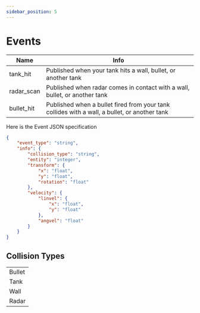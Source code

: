 ```yaml
---
sidebar_position: 5
---
```


# Events

| Name | Info |
| --- | --- |
| tank_hit | Published when your tank hits a wall, bullet, or another tank |
| radar_scan | Published when radar comes in contact with a wall, bullet, or another tank |
| bullet_hit | Published when a bullet fired from your tank collides with a wall, a bullet, or another tank |


Here is the Event JSON specification
```json
{
    "event_type": "string",
    "info": {
        "collision_type": "string",
        "entity": "integer",
        "transform": {
            "x": "float",
            "y": "float",
            "rotation": "float"
        },
        "velocity": {
            "linvel": {
                "x": "float",
                "y": "float"
            },
            "angvel": "float"
        }
    }
}
```


## Collision Types

|  |
| --- |
| Bullet |
| Tank |
| Wall |
| Radar |
